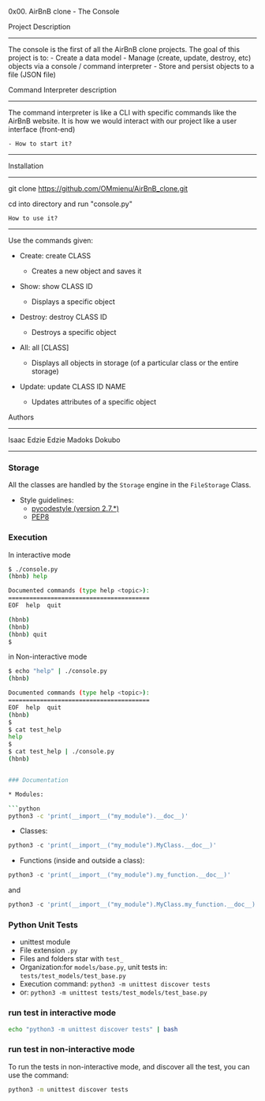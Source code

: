 0x00. AirBnB clone - The Console


Project Description
**********************
The console is the first of all the AirBnB clone projects. The goal of this project is to:
	- Create a data model
	- Manage (create, update, destroy, etc) objects via a console / command interpreter
	- Store and persist objects to a file (JSON file)


Command Interpreter description
**********************************
The command interpreter is like a CLI with specific commands like the AirBnB website. It is how we would interact with our project like a user interface (front-end)

	- How to start it?
****************************
Installation
**************
git clone https://github.com/OMmienu/AirBnB_clone.git

cd into directory and run "console.py"

	How to use it?
*************************
Use the commands given:
- Create: create CLASS
	- Creates a new object and saves it

- Show: show CLASS ID
	- Displays a specific object
- Destroy: destroy CLASS ID
	- Destroys a specific object
- All: all [CLASS]
	- Displays all objects in storage (of a particular class or the entire storage)
- Update: update CLASS ID NAME
	- Updates attributes of a specific object

Authors
**********
Isaac Edzie Edzie
Madoks Dokubo
*******************

### Storage

All the classes are handled by the `Storage` engine in the `FileStorage` Class.

<!-- Style guidelines -->
* Style guidelines:
  * [pycodestyle (version 2.7.*)](https://pypi.org/project/pycodestyle/)
  * [PEP8](https://pep8.org/)

### Execution

In interactive mode

```bash
$ ./console.py
(hbnb) help

Documented commands (type help <topic>):
========================================
EOF  help  quit

(hbnb)
(hbnb)
(hbnb) quit
$
```

in Non-interactive mode

```bash
$ echo "help" | ./console.py
(hbnb)

Documented commands (type help <topic>):
========================================
EOF  help  quit
(hbnb)
$
$ cat test_help
help
$
$ cat test_help | ./console.py
(hbnb)


### Documentation

* Modules:

```python
python3 -c 'print(__import__("my_module").__doc__)'
```

* Classes:

```python
python3 -c 'print(__import__("my_module").MyClass.__doc__)'
```

* Functions (inside and outside a class):

```python
python3 -c 'print(__import__("my_module").my_function.__doc__)'
```

and

```python
python3 -c 'print(__import__("my_module").MyClass.my_function.__doc__)'
```

### Python Unit Tests

* unittest module
* File extension ``` .py ```
* Files and folders star with ```test_```
* Organization:for ```models/base.py```, unit tests in: ```tests/test_models/test_base.py```
* Execution command: ```python3 -m unittest discover tests```
* or: ```python3 -m unittest tests/test_models/test_base.py```

### run test in interactive mode

```bash
echo "python3 -m unittest discover tests" | bash
```

### run test in non-interactive mode

To run the tests in non-interactive mode, and discover all the test, you can use the command:

```bash
python3 -m unittest discover tests
```
